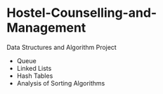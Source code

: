 # Hostel-Counselling-and-Management

Data Structures and Algorithm Project
  - Queue
  - Linked Lists
  - Hash Tables
  - Analysis of Sorting Algorithms

